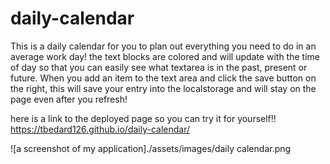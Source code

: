 # daily-calendar

This is a daily calendar for you to plan out everything you need to do in an average work day!
the text blocks are colored and will update with the time of day so that you can easily see what textarea is in the past, present or future.
When you add an item to the text area and click the save button on the right, this will save your entry into the localstorage and will stay on the page even after you refresh!


here is a link to the deployed page so you can try it for yourself!!
https://tbedard126.github.io/daily-calendar/

![a screenshot of my application]./assets/images/daily calendar.png